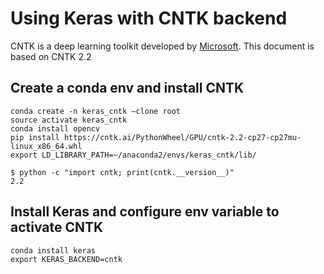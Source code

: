 # Using Keras with CNTK backend

CNTK is a deep learning toolkit developed by [Microsoft](https://docs.microsoft.com/en-us/cognitive-toolkit/).
This document is based on CNTK 2.2

## Create a conda env and install CNTK

```
conda create -n keras_cntk —clone root
source activate keras_cntk
conda install opencv
pip install https://cntk.ai/PythonWheel/GPU/cntk-2.2-cp27-cp27mu-linux_x86_64.whl
export LD_LIBRARY_PATH=~/anaconda2/envs/keras_cntk/lib/

$ python -c "import cntk; print(cntk.__version__)"
2.2
```

## Install Keras and configure env variable to activate CNTK
```
conda install keras
export KERAS_BACKEND=cntk
```
